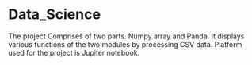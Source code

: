 # Data_Science
The project Comprises of two parts. Numpy array and Panda.
It displays various functions of the two modules by processing CSV data.
Platform used for the project is Jupiter notebook.
